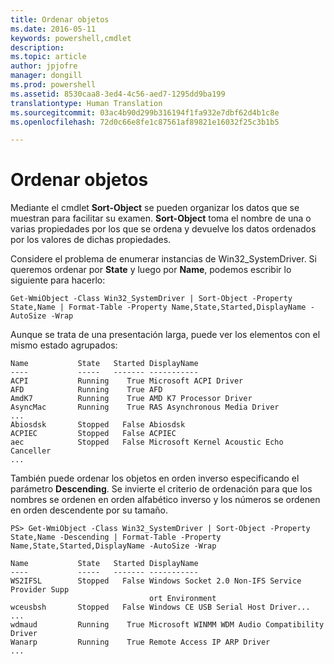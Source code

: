 ```yaml
---
title: Ordenar objetos
ms.date: 2016-05-11
keywords: powershell,cmdlet
description: 
ms.topic: article
author: jpjofre
manager: dongill
ms.prod: powershell
ms.assetid: 8530caa8-3ed4-4c56-aed7-1295dd9ba199
translationtype: Human Translation
ms.sourcegitcommit: 03ac4b90d299b316194f1fa932e7dbf62d4b1c8e
ms.openlocfilehash: 72d0c66e8fe1c87561af89821e16032f25c3b1b5

---
```


# Ordenar objetos
Mediante el cmdlet **Sort\-Object** se pueden organizar los datos que se muestran para facilitar su examen. **Sort\-Object** toma el nombre de una o varias propiedades por los que se ordena y devuelve los datos ordenados por los valores de dichas propiedades.

Considere el problema de enumerar instancias de Win32\_SystemDriver. Si queremos ordenar por **State** y luego por **Name**, podemos escribir lo siguiente para hacerlo:

```
Get-WmiObject -Class Win32_SystemDriver | Sort-Object -Property State,Name | Format-Table -Property Name,State,Started,DisplayName -AutoSize -Wrap
```

Aunque se trata de una presentación larga, puede ver los elementos con el mismo estado agrupados:

```
Name           State   Started DisplayName
----           -----   ------- -----------
ACPI           Running    True Microsoft ACPI Driver
AFD            Running    True AFD
AmdK7          Running    True AMD K7 Processor Driver
AsyncMac       Running    True RAS Asynchronous Media Driver
...
Abiosdsk       Stopped   False Abiosdsk
ACPIEC         Stopped   False ACPIEC
aec            Stopped   False Microsoft Kernel Acoustic Echo Canceller
...
```

También puede ordenar los objetos en orden inverso especificando el parámetro **Descending**. Se invierte el criterio de ordenación para que los nombres se ordenen en orden alfabético inverso y los números se ordenen en orden descendente por su tamaño.

```
PS> Get-WmiObject -Class Win32_SystemDriver | Sort-Object -Property State,Name -Descending | Format-Table -Property Name,State,Started,DisplayName -AutoSize -Wrap

Name           State   Started DisplayName
----           -----   ------- -----------
WS2IFSL        Stopped   False Windows Socket 2.0 Non-IFS Service Provider Supp
                               ort Environment
wceusbsh       Stopped   False Windows CE USB Serial Host Driver...
...
wdmaud         Running    True Microsoft WINMM WDM Audio Compatibility Driver
Wanarp         Running    True Remote Access IP ARP Driver
...
```




<!--HONumber=Jun16_HO4-->


